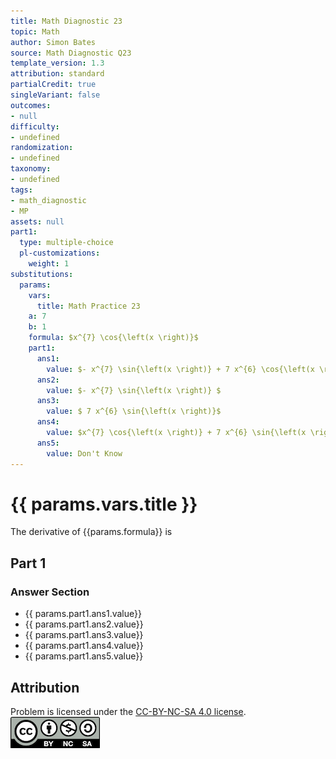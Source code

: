 ```yaml
---
title: Math Diagnostic 23
topic: Math
author: Simon Bates
source: Math Diagnostic Q23
template_version: 1.3
attribution: standard
partialCredit: true
singleVariant: false
outcomes:
- null
difficulty:
- undefined
randomization:
- undefined
taxonomy:
- undefined
tags:
- math_diagnostic
- MP
assets: null
part1:
  type: multiple-choice
  pl-customizations:
    weight: 1
substitutions:
  params:
    vars:
      title: Math Practice 23
    a: 7
    b: 1
    formula: $x^{7} \cos{\left(x \right)}$
    part1:
      ans1:
        value: $- x^{7} \sin{\left(x \right)} + 7 x^{6} \cos{\left(x \right)}$
      ans2:
        value: $- x^{7} \sin{\left(x \right)} $
      ans3:
        value: $ 7 x^{6} \sin{\left(x \right)}$
      ans4:
        value: $x^{7} \cos{\left(x \right)} + 7 x^{6} \sin{\left(x \right)}$
      ans5:
        value: Don't Know
---
```

# {{ params.vars.title }}
The derivative of {{params.formula}} is

## Part 1

### Answer Section

- {{ params.part1.ans1.value}}
- {{ params.part1.ans2.value}}
- {{ params.part1.ans3.value}}
- {{ params.part1.ans4.value}}
- {{ params.part1.ans5.value}}

## Attribution

Problem is licensed under the [CC-BY-NC-SA 4.0 license](https://creativecommons.org/licenses/by-nc-sa/4.0/).<br> ![The Creative Commons 4.0 license requiring attribution-BY, non-commercial-NC, and share-alike-SA license.](https://raw.githubusercontent.com/firasm/bits/master/by-nc-sa.png)
